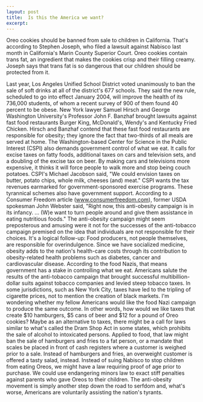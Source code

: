 ```yaml
---
layout: post
title:  Is this the America we want?
excerpt:
---
```




            

    

            

Oreo cookies should be banned from sale to children in California. That's according to Stephen Joseph, who filed a lawsuit against Nabisco last month in California's Marin County Superior Court. Oreo cookies contain trans fat, an ingredient that makes the cookies crisp and their filling creamy. Joseph says that trans fat is so dangerous that our children should be protected from it. 

Last year, Los Angeles Unified School District voted unanimously to ban the sale of soft drinks at all of the district's 677 schools. They said the new rule, scheduled to go into effect January 2004, will improve the health of its 736,000 students, of whom a recent survey of 900 of them found 40 percent to be obese. 
New York lawyer Samuel Hirsch and George Washington University's Professor John F. Banzhaf brought lawsuits against fast food restaurants Burger King, McDonald's, Wendy's and Kentucky Fried Chicken. Hirsch and Banzhaf contend that these fast food restaurants are responsible for obesity; they ignore the fact that two-thirds of all meals are served at home. 
The Washington-based Center for Science in the Public Interest (CSPI) also demands government control of what we eat. It calls for excise taxes on fatty foods, additional taxes on cars and television sets, and a doubling of the excise tax on beer. By making cars and televisions more expensive, it thinks it will force people to walk more and stop being couch potatoes. 
CSPI's Michael Jacobson said, "We could envision taxes on butter, potato chips, whole milk, cheeses (and) meat." CSPI wants the tax revenues earmarked for government-sponsored exercise programs. 
These tyrannical schemes also have government support. According to a Consumer Freedom article (www.consumerfreedom.com), former USDA spokesman John Webster said, "Right now, this anti-obesity campaign is in its infancy. ... (W)e want to turn people around and give them assistance in eating nutritious foods." 
The anti-obesity campaign might seem preposterous and amusing were it not for the successes of the anti-tobacco campaign premised on the idea that individuals are not responsible for their choices. It's a logical follow-up: Food producers, not people themselves, are responsible for overindulgence. Since we have socialized medicine, obesity adds to the nation's health-care costs through its contribution to obesity-related health problems such as diabetes, cancer and cardiovascular disease. According to the food Nazis, that means government has a stake in controlling what we eat. 
Americans salute the results of the anti-tobacco campaign that brought successful multibillion-dollar suits against tobacco companies and levied steep tobacco taxes. In some jurisdictions, such as New York City, taxes have led to the tripling of cigarette prices, not to mention the creation of black markets. I'm wondering whether my fellow Americans would like the food Nazi campaign to produce the same outcome. In other words, how would we like taxes that create $10 hamburgers, $5 cans of beer and $12 for a pound of Oreo cookies? 
Maybe as an alternative to taxes, there might be a call for laws similar to what's called the Dram Shop Act in some states, which prohibits the sale of alcohol to intoxicated persons. Applied to food, that law might ban the sale of hamburgers and fries to a fat person, or a mandate that scales be placed in front of cash registers where a customer is weighed prior to a sale. 
Instead of hamburgers and fries, an overweight customer is offered a tasty salad, instead. Instead of suing Nabisco to stop children from eating Oreos, we might have a law requiring proof of age prior to purchase. We could use endangering minors law to exact stiff penalties against parents who gave Oreos to their children. 
The anti-obesity movement is simply another step down the road to serfdom and, what's worse, Americans are voluntarily assisting the nation's tyrants. 

        
